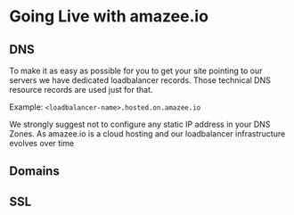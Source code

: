 # Going Live with amazee.io


## DNS
To make it as easy as possible for you to get your site pointing to our servers we have dedicated loadbalancer records. Those technical DNS resource records are used just for that.

Example: `<loadbalancer-name>.hosted.on.amazee.io`

We strongly suggest not to configure any static IP address in your DNS Zones. As amazee.io is a cloud hosting and our loadbalancer infrastructure evolves over time

## Domains
## SSL
